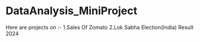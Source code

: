 # DataAnalysis_MiniProject
Here are projects on :-
1.Sales Of Zomato
2.Lok Sabha Election(India) Result 2024
